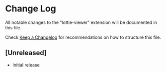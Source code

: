 # Change Log
All notable changes to the "lottie-viewer" extension will be documented in this file.

Check [Keep a Changelog](http://keepachangelog.com/) for recommendations on how to structure this file.

## [Unreleased]
- Initial release